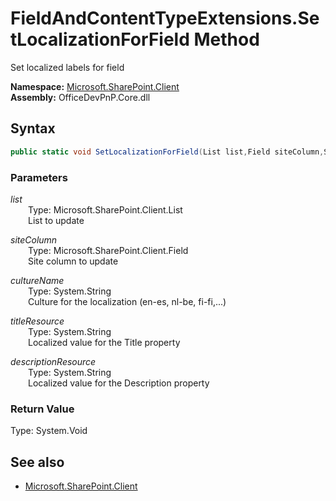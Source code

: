 # FieldAndContentTypeExtensions.SetLocalizationForField Method  
Set localized labels for field  

**Namespace:** [Microsoft.SharePoint.Client](Microsoft.SharePoint.Client.md)  
**Assembly:** OfficeDevPnP.Core.dll  
## Syntax
```C#
public static void SetLocalizationForField(List list,Field siteColumn,String cultureName,String titleResource,String descriptionResource)
```
### Parameters
*list*  
&emsp;&emsp;Type: Microsoft.SharePoint.Client.List  
&emsp;&emsp;List to update  
  
*siteColumn*  
&emsp;&emsp;Type: Microsoft.SharePoint.Client.Field  
&emsp;&emsp;Site column to update  
  
*cultureName*  
&emsp;&emsp;Type: System.String  
&emsp;&emsp;Culture for the localization (en-es, nl-be, fi-fi,...)  
  
*titleResource*  
&emsp;&emsp;Type: System.String  
&emsp;&emsp;Localized value for the Title property  
  
*descriptionResource*  
&emsp;&emsp;Type: System.String  
&emsp;&emsp;Localized value for the Description property  
  
### Return Value
Type: System.Void  

## See also
- [Microsoft.SharePoint.Client](Microsoft.SharePoint.Client.md)
